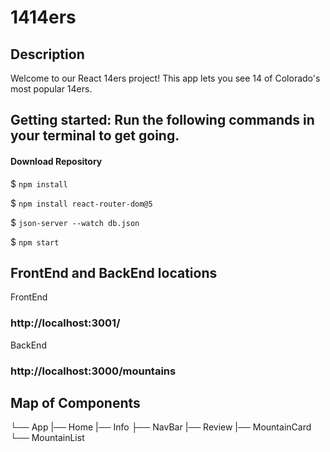 # 1414ers

## Description

Welcome to our React 14ers project! This app lets you see 14 of Colorado's most popular 14ers.

## Getting started: Run the following commands in your terminal to get going.

#### Download Repository

$ `npm install`

$ `npm install react-router-dom@5`

$ `json-server --watch db.json`

$ `npm start`

## FrontEnd and BackEnd locations

FrontEnd

### http://localhost:3001/

BackEnd

### http://localhost:3000/mountains

## Map of Components

└── App
|── Home
|── Info
├── NavBar
|── Review
|── MountainCard
└── MountainList
